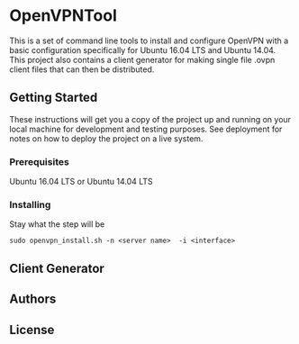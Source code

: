 # OpenVPNTool

This is a set of command line tools to install and configure OpenVPN with a basic configuration specifically for Ubuntu 16.04 LTS and Ubuntu 14.04.  This project also contains a client 
generator for making single file .ovpn client files that can then be distributed.

## Getting Started

These instructions will get you a copy of the project up and running on your local machine for development and testing purposes. See deployment for notes on how to deploy the project on a live system.

### Prerequisites

Ubuntu 16.04 LTS or Ubuntu 14.04 LTS

### Installing



Stay what the step will be

```
sudo openvpn_install.sh -n <server name>  -i <interface>
```





## Client Generator



## Authors



## License


